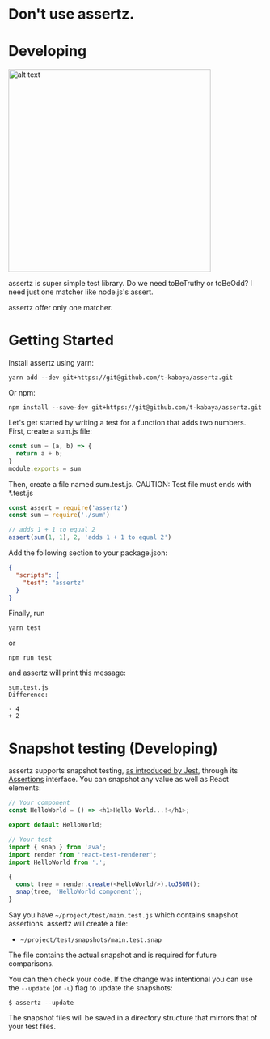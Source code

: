 # Don't use assertz.
# Developing

<img src="https://user-images.githubusercontent.com/26253721/66712469-fa9f3480-edd7-11e9-9b6d-f3e9b2c4264b.png" alt="alt text" width="400" height="400">

assertz is super simple test library.
Do we need toBeTruthy or toBeOdd?
I need just one matcher like node.js's assert.

assertz offer only one matcher.


# Getting Started
Install assertz using yarn:

```
yarn add --dev git+https://git@github.com/t-kabaya/assertz.git
```
Or npm:

```
npm install --save-dev git+https://git@github.com/t-kabaya/assertz.git
```

Let's get started by writing a test for a function that adds two numbers. First, create a sum.js file:

``` js
const sum = (a, b) => {
  return a + b;
}
module.exports = sum
```

Then, create a file named sum.test.js.
CAUTION: Test file must ends with *.test.js

``` js
const assert = require('assertz')
const sum = require('./sum')

// adds 1 + 1 to equal 2
assert(sum(1, 1), 2, 'adds 1 + 1 to equal 2')
```

Add the following section to your package.json:

```json
{
  "scripts": {
    "test": "assertz"
  }
}
```
Finally, run

```
yarn test
```

or

```
npm run test 
```
and assertz will print this message:

```
sum.test.js
Difference:

- 4
+ 2
```

# Snapshot testing (Developing)

assertz supports snapshot testing, [as introduced by Jest](https://facebook.github.io/jest/docs/snapshot-testing.html), through its [Assertions](./03-assertions.md) interface. You can snapshot any value as well as React elements:

```js
// Your component
const HelloWorld = () => <h1>Hello World...!</h1>;

export default HelloWorld;
```

```js
// Your test
import { snap } from 'ava';
import render from 'react-test-renderer';
import HelloWorld from '.';

{
  const tree = render.create(<HelloWorld/>).toJSON();
  snap(tree, 'HelloWorld component');
}

```

Say you have `~/project/test/main.test.js` which contains snapshot assertions. assertz will create a file:

* `~/project/test/snapshots/main.test.snap`

The file contains the actual snapshot and is required for future comparisons. 

You can then check your code. If the change was intentional you can use the `--update` (or `-u`) flag to update the snapshots:

```console
$ assertz --update
```

The snapshot files will be saved in a directory structure that mirrors that of your test files.
